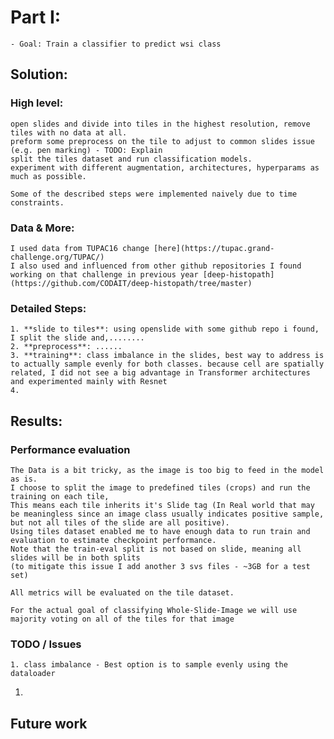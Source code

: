 # Part I:
    - Goal: Train a classifier to predict wsi class

## Solution:

### High level:
    open slides and divide into tiles in the highest resolution, remove tiles with no data at all.
    preform some preprocess on the tile to adjust to common slides issue (e.g. pen marking) - TODO: Explain
    split the tiles dataset and run classification models.
    experiment with different augmentation, architectures, hyperparams as much as possible.

    Some of the described steps were implemented naively due to time constraints.

### Data & More:
    I used data from TUPAC16 change [here](https://tupac.grand-challenge.org/TUPAC/)
    I also used and influenced from other github repositories I found working on that challenge in previous year [deep-histopath](https://github.com/CODAIT/deep-histopath/tree/master)

### Detailed Steps:
    1. **slide to tiles**: using openslide with some github repo i found, I split the slide and,........
    2. **preprocess**: ......
    3. **training**: class imbalance in the slides, best way to address is to actually sample evenly for both classes. because cell are spatially related, I did not see a big advantage in Transformer architectures and experimented mainly with Resnet
    4. 


## Results:

### Performance evaluation
    The Data is a bit tricky, as the image is too big to feed in the model as is.
    I choose to split the image to predefined tiles (crops) and run the training on each tile,
    This means each tile inherits it's Slide tag (In Real world that may be meaningless since an image class usually indicates positive sample, but not all tiles of the slide are all positive).
    Using tiles dataset enabled me to have enough data to run train and evaluation to estimate checkpoint performance.
    Note that the train-eval split is not based on slide, meaning all slides will be in both splits
    (to mitigate this issue I add another 3 svs files - ~3GB for a test set)

    All metrics will be evaluated on the tile dataset.

    For the actual goal of classifying Whole-Slide-Image we will use majority voting on all of the tiles for that image

### TODO / Issues
    1. class imbalance - Best option is to sample evenly using the dataloader
 1.  

## Future work
    